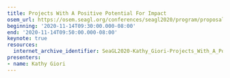 ```yaml
---
title: Projects With A Positive Potential For Impact
osem_url: https://osem.seagl.org/conferences/seagl2020/program/proposals/807
beginning: '2020-11-14T09:30:00.000-08:00'
end: '2020-11-14T09:50:00.000-08:00'
keynote: true
resources:
  internet_archive_identifier: SeaGL2020-Kathy_Giori-Projects_With_A_Positive_Potential_For_Impact
presenters:
- name: Kathy Giori
---
```

